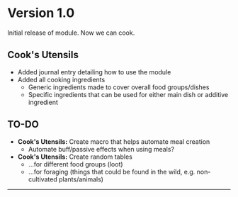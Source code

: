 # Version 1.0

Initial release of module. Now we can cook.

## Cook's Utensils

* Added journal entry detailing how to use the module
* Added all cooking ingredients
  * Generic ingredients made to cover overall food groups/dishes
  * Specific ingredients that can be used for either main dish or additive ingredient

## TO-DO

* **Cook's Utensils:** Create macro that helps automate meal creation
  * Automate buff/passive effects when using meals?
* **Cook's Utensils:** Create random tables
  * ...for different food groups (loot)
  * ...for foraging (things that could be found in the wild, e.g. non-cultivated plants/animals)

---
